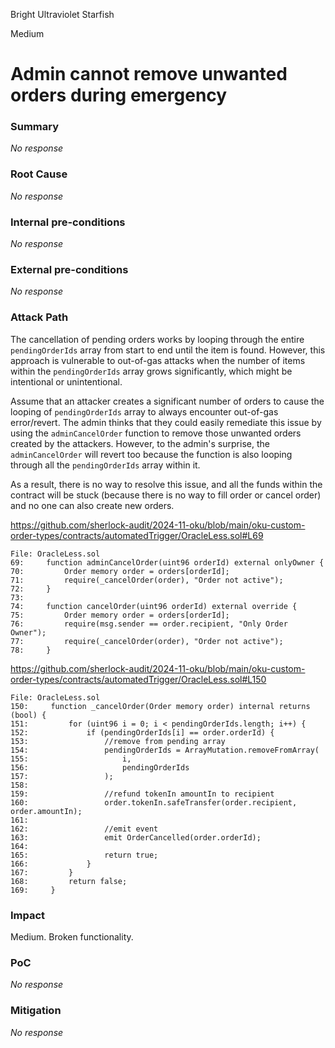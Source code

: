 Bright Ultraviolet Starfish

Medium

# Admin cannot remove unwanted orders during emergency

### Summary

_No response_

### Root Cause

_No response_

### Internal pre-conditions

_No response_

### External pre-conditions

_No response_

### Attack Path

The cancellation of pending orders works by looping through the entire `pendingOrderIds` array from start to end until the item is found. However, this approach is vulnerable to out-of-gas attacks when the number of items within the `pendingOrderIds` array grows significantly, which might be intentional or unintentional.

Assume that an attacker creates a significant number of orders to cause the looping of `pendingOrderIds` array to always encounter out-of-gas error/revert. The admin thinks that they could easily remediate this issue by using the `adminCancelOrder` function to remove those unwanted orders created by the attackers. However, to the admin's surprise, the `adminCancelOrder` will revert too because the function is also looping through all the `pendingOrderIds` array within it.

As a result, there is no way to resolve this issue, and all the funds within the contract will be stuck (because there is no way to fill order or cancel order) and no one can also create new orders.

https://github.com/sherlock-audit/2024-11-oku/blob/main/oku-custom-order-types/contracts/automatedTrigger/OracleLess.sol#L69

```solidity
File: OracleLess.sol
69:     function adminCancelOrder(uint96 orderId) external onlyOwner {
70:         Order memory order = orders[orderId];
71:         require(_cancelOrder(order), "Order not active");
72:     }
73: 
74:     function cancelOrder(uint96 orderId) external override {
75:         Order memory order = orders[orderId];
76:         require(msg.sender == order.recipient, "Only Order Owner");
77:         require(_cancelOrder(order), "Order not active");
78:     }
```

https://github.com/sherlock-audit/2024-11-oku/blob/main/oku-custom-order-types/contracts/automatedTrigger/OracleLess.sol#L150

```solidity
File: OracleLess.sol
150:     function _cancelOrder(Order memory order) internal returns (bool) {
151:         for (uint96 i = 0; i < pendingOrderIds.length; i++) {
152:             if (pendingOrderIds[i] == order.orderId) {
153:                 //remove from pending array
154:                 pendingOrderIds = ArrayMutation.removeFromArray(
155:                     i,
156:                     pendingOrderIds
157:                 );
158: 
159:                 //refund tokenIn amountIn to recipient
160:                 order.tokenIn.safeTransfer(order.recipient, order.amountIn);
161: 
162:                 //emit event
163:                 emit OrderCancelled(order.orderId);
164: 
165:                 return true;
166:             }
167:         }
168:         return false;
169:     }
```

### Impact

Medium. Broken functionality.

### PoC

_No response_

### Mitigation

_No response_